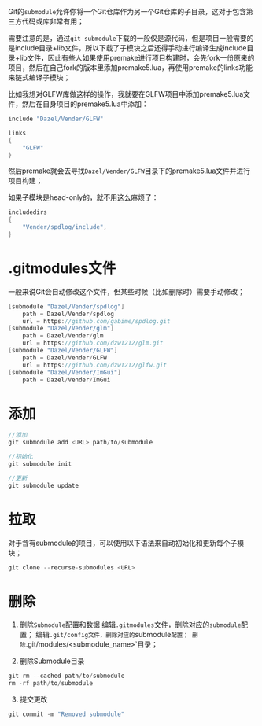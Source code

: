 Git的`submodule`允许你将一个Git仓库作为另一个Git仓库的子目录，这对于包含第三方代码或库非常有用；

需要注意的是，通过`git submodule`下载的一般仅是源代码，但是项目一般需要的是include目录+lib文件，所以下载了子模块之后还得手动进行编译生成include目录+lib文件，因此有些人如果使用premake进行项目构建时，会先fork一份原来的项目，然后在自己fork的版本里添加premake5.lua，再使用premake的links功能来链式编译子模块；

比如我想对GLFW库做这样的操作，我就要在GLFW项目中添加premake5.lua文件，然后在自身项目的premake5.lua中添加：
```cpp
include "Dazel/Vender/GLFW"

links
{
	"GLFW"
}
```

然后premake就会去寻找`Dazel/Vender/GLFW`目录下的premake5.lua文件并进行项目构建；

如果子模块是head-only的，就不用这么麻烦了：
```cpp
includedirs
{
    "Vender/spdlog/include",
}
```
# .gitmodules文件

一般来说Git会自动修改这个文件，但某些时候（比如删除时）需要手动修改；

```cpp
[submodule "Dazel/Vender/spdlog"]
	path = Dazel/Vender/spdlog
	url = https://github.com/gabime/spdlog.git
[submodule "Dazel/Vender/glm"]
	path = Dazel/Vender/glm
	url = https://github.com/dzw1212/glm.git
[submodule "Dazel/Vender/GLFW"]
	path = Dazel/Vender/GLFW
	url = https://github.com/dzw1212/glfw.git
[submodule "Dazel/Vender/ImGui"]
	path = Dazel/Vender/ImGui
```

# 添加

```cpp
//添加
git submodule add <URL> path/to/submodule

//初始化
git submodule init

//更新
git submodule update
```

# 拉取

对于含有submodule的项目，可以使用以下语法来自动初始化和更新每个子模块；

```cpp
git clone --recurse-submodules <URL>
```

# 删除

1. 删除`Submodule`配置和数据
	编辑`.gitmodules`文件，删除对应的`submodule`配置；
	编辑`.git/config文件，删除对应的`submodule`配置；
	删除`.git/modules/<submodule_name>`目录；

2. 删除Submodule目录
```cpp
git rm --cached path/to/submodule
rm -rf path/to/submodule
```

3. 提交更改
```cpp
git commit -m "Removed submodule"
```